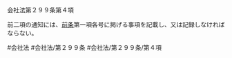 会社法第２９９条第４項

前二項の通知には、[前条](会社法＿＿＿＿第２９８条第１項)第一項各号に掲げる事項を記載し、又は記録しなければならない。

#会社法
#会社法/第２９９条
#会社法/第２９９条/第４項
